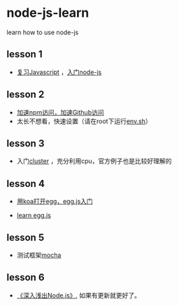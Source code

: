 # node-js-learn

learn how to use node-js

## lesson 1

* [复习Javascript](http://www.liaoxuefeng.com/wiki/001434446689867b27157e896e74d51a89c25cc8b43bdb3000) ，[入门node-js](https://cnodejs.org/getstart)

## lesson 2

* [加速npm访问，加速Github访问](https://fengmk2.com/blog/2014/03/node-env-and-faster-npm.html)
* 太长不想看，快速设置（请在root下运行[env.sh](./env.sh)）

## lesson 3

* 入门[cluster](https://nodejs.org/api/cluster.html) ，充分利用cpu，官方例子也是比较好理解的

## lesson 4

* [用koa打开egg，egg.js入门](http://eggjs.org/zh-cn/)

* [learn egg.js](./README.egg.md)

## lesson 5

* 测试框架[mocha](http://mochajs.org/)
## lesson 6  

* [《深入浅出Node.js》](https://book.douban.com/subject/25768396/), 如果有更新就更好了。

